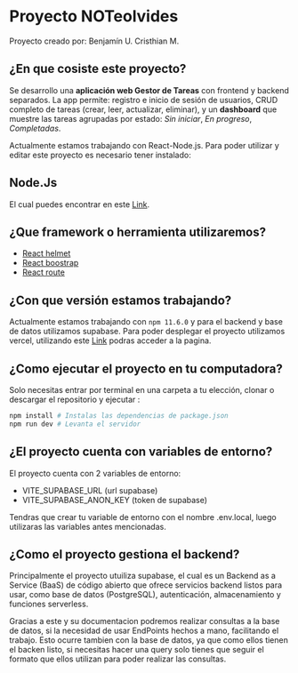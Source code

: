 # Proyecto NOTeolvides
Proyecto creado por:
Benjamín U.
Cristhian M.

## ¿En que cosiste este proyecto?

Se desarrollo una **aplicación web Gestor de Tareas** con frontend y backend separados. La app permite: registro e inicio de sesión de usuarios, CRUD completo de tareas (crear, leer, actualizar, eliminar), y un **dashboard** que muestre las tareas agrupadas por estado: _Sin iniciar_, _En progreso_, _Completadas_.

Actualmente estamos trabajando con React-Node.js.
Para poder utilizar y editar este proyecto es necesario tener instalado:
## Node.Js
El cual puedes encontrar en este [Link](https://nodejs.org/es).
## ¿Que framework o herramienta utilizaremos? 

- [React helmet](https://www.npmjs.com/package/react-helmet)
- [React boostrap](https://react-bootstrap.netlify.app/docs/getting-started/introduction)
- [React route](https://reactrouter.com/)

## ¿Con que versión estamos trabajando?
Actualmente estamos trabajando con `npm 11.6.0` y para el backend  y base de datos utilizamos supabase.
Para poder desplegar el proyecto utilizamos vercel, utilizando este [Link](https://lab3-aplicaciones-internet.vercel.app/) podras acceder a la pagina.

## ¿Como ejecutar el proyecto en tu computadora?
Solo necesitas entrar por terminal en una carpeta a tu elección, clonar o descargar el repositorio y ejecutar :
```bash
npm install # Instalas las dependencias de package.json
npm run dev # Levanta el servidor
```
## ¿El proyecto cuenta con variables de entorno?

El proyecto cuenta con 2 variables de entorno:
- VITE_SUPABASE_URL (url supabase)
- VITE_SUPABASE_ANON_KEY (token de supabase)
  
Tendras que crear tu variable de entorno con el nombre .env.local, luego utilizaras las variables antes mencionadas.

## ¿Como el proyecto gestiona el backend?

Principalmente el proyecto utuiliza supabase, el cual es un Backend as a Service (BaaS) de código abierto que ofrece servicios backend listos para usar, como base de datos (PostgreSQL), autenticación, almacenamiento y funciones serverless.

Gracias a este y su documentacion podremos realizar consultas a la base de datos, si la necesidad de usar EndPoints hechos a mano, facilitando el trabajo.
Esto ocurre tambien con la base de datos, ya que como ellos tienen el backen listo, si necesitas hacer una query solo tienes que seguir el formato que ellos utilizan para poder realizar las consultas.


